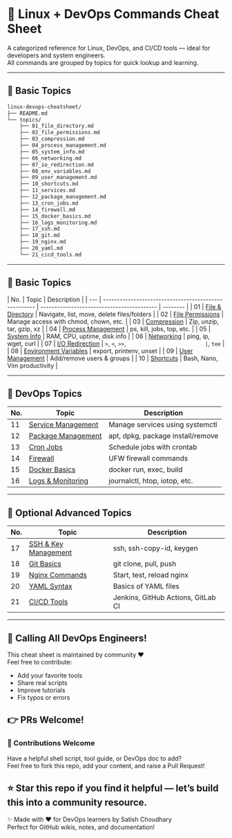 # 🐧 Linux + DevOps Commands Cheat Sheet

A categorized reference for Linux, DevOps, and CI/CD tools — ideal for developers and system engineers.  
All commands are grouped by topics for quick lookup and learning.

---

## 📂 Basic Topics

```bash
linux-devops-cheatsheet/
├── README.md
└── topics/
    ├── 01_file_directory.md
    ├── 02_file_permissions.md
    ├── 03_compression.md
    ├── 04_process_management.md
    ├── 05_system_info.md
    ├── 06_networking.md
    ├── 07_io_redirection.md
    ├── 08_env_variables.md
    ├── 09_user_management.md
    ├── 10_shortcuts.md
    ├── 11_services.md
    ├── 12_package_management.md
    ├── 13_cron_jobs.md
    ├── 14_firewall.md
    ├── 15_docker_basics.md
    ├── 16_logs_monitoring.md
    ├── 17_ssh.md
    ├── 18_git.md
    ├── 19_nginx.md
    ├── 20_yaml.md
    └── 21_cicd_tools.md
```

---

## 📂 Basic Topics

| No. | Topic                                                 | Description                                |
| --- | ----------------------------------------------------- | ------------------------------------------ | -------- |
| 01  | [File & Directory](topics/01_file_directory.md)       | Navigate, list, move, delete files/folders |
| 02  | [File Permissions](topics/02_file_permissions.md)     | Manage access with chmod, chown, etc.      |
| 03  | [Compression](topics/03_compression.md)               | Zip, unzip, tar, gzip, xz                  |
| 04  | [Process Management](topics/04_process_management.md) | ps, kill, jobs, top, etc.                  |
| 05  | [System Info](topics/05_system_info.md)               | RAM, CPU, uptime, disk info                |
| 06  | [Networking](topics/06_networking.md)                 | ping, ip, wget, curl                       |
| 07  | [I/O Redirection](topics/07_io_redirection.md)        | `>`, `<`, `>>`, `                          | `, `tee` |
| 08  | [Environment Variables](topics/08_env_variables.md)   | export, printenv, unset                    |
| 09  | [User Management](topics/09_user_management.md)       | Add/remove users & groups                  |
| 10  | [Shortcuts](topics/10_shortcuts.md)                   | Bash, Nano, Vim productivity               |

---

## 🚀 DevOps Topics

| No. | Topic                                                 | Description                       |
| --- | ----------------------------------------------------- | --------------------------------- |
| 11  | [Service Management](topics/11_services.md)           | Manage services using systemctl   |
| 12  | [Package Management](topics/12_package_management.md) | apt, dpkg, package install/remove |
| 13  | [Cron Jobs](topics/13_cron_jobs.md)                   | Schedule jobs with crontab        |
| 14  | [Firewall](topics/14_firewall.md)                     | UFW firewall commands             |
| 15  | [Docker Basics](topics/15_docker_basics.md)           | docker run, exec, build           |
| 16  | [Logs & Monitoring](topics/16_logs_monitoring.md)     | journalctl, htop, iotop, etc.     |

---

## 🧠 Optional Advanced Topics

| No. | Topic                                    | Description                        |
| --- | ---------------------------------------- | ---------------------------------- |
| 17  | [SSH & Key Management](topics/17_ssh.md) | ssh, ssh-copy-id, keygen           |
| 18  | [Git Basics](topics/18_git.md)           | git clone, pull, push              |
| 19  | [Nginx Commands](topics/19_nginx.md)     | Start, test, reload nginx          |
| 20  | [YAML Syntax](topics/20_yaml.md)         | Basics of YAML files               |
| 21  | [CI/CD Tools](topics/21_cicd_tools.md)   | Jenkins, GitHub Actions, GitLab CI |

---

## 📣 Calling All DevOps Engineers!

This cheat sheet is maintained by community ❤️  
Feel free to contribute:

- Add your favorite tools
- Share real scripts
- Improve tutorials
- Fix typos or errors

👉 PRs Welcome!
---
### 🤝 Contributions Welcome

Have a helpful shell script, tool guide, or DevOps doc to add?  
Feel free to fork this repo, add your content, and raise a Pull Request!

⭐ Star this repo if you find it helpful — let’s build this into a community resource.
---

✨ Made with ❤️ for DevOps learners by Satish Choudhary  
Perfect for GitHub wikis, notes, and documentation!

